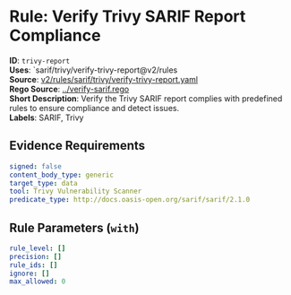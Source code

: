 # Rule: Verify Trivy SARIF Report Compliance

**ID**: `trivy-report`  
**Uses**: `sarif/trivy/verify-trivy-report@v2/rules  
**Source**: [v2/rules/sarif/trivy/verify-trivy-report.yaml](https://github.com/scribe-public/sample-policies/v2/rules/sarif/trivy/verify-trivy-report.yaml)  
**Rego Source**: [../verify-sarif.rego](https://github.com/scribe-public/sample-policies/v2/rules/sarif/trivy/../verify-sarif.rego)  
**Short Description**: Verify the Trivy SARIF report complies with predefined rules to ensure compliance and detect issues.  
**Labels**: SARIF, Trivy

## Evidence Requirements

```yaml
signed: false
content_body_type: generic
target_type: data
tool: Trivy Vulnerability Scanner
predicate_type: http://docs.oasis-open.org/sarif/sarif/2.1.0
```
## Rule Parameters (`with`)

```yaml
rule_level: []
precision: []
rule_ids: []
ignore: []
max_allowed: 0
```
